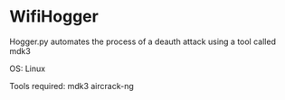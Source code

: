 # WifiHogger
Hogger.py automates the process of a deauth attack using a tool called mdk3

OS: Linux

Tools required:
mdk3
aircrack-ng
